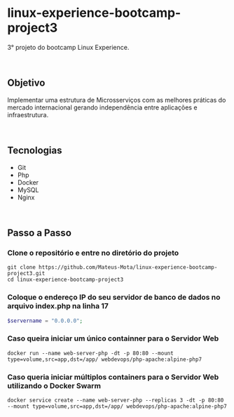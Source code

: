 # linux-experience-bootcamp-project3

3° projeto do bootcamp Linux Experience.

<br>

## Objetivo

Implementar uma estrutura de Microsserviços com as melhores práticas do mercado internacional gerando independência entre aplicações e infraestrutura.

<br>

## Tecnologias

- Git
- Php
- Docker
- MySQL
- Nginx

<br>

## Passo a Passo

### Clone o repositório e entre no diretório do projeto
~~~shell
git clone https://github.com/Mateus-Mota/linux-experience-bootcamp-project3.git
cd linux-experience-bootcamp-project3
~~~

### Coloque o endereço IP do seu servidor de banco de dados no arquivo index.php na linha 17
~~~php
$servername = "0.0.0.0";
~~~

### Caso queira iniciar um único containner para o Servidor Web 
~~~shell
docker run --name web-server-php -dt -p 80:80 --mount type=volume,src=app,dst=/app/ webdevops/php-apache:alpine-php7
~~~

### Caso queria iniciar múltiplos containers para o Servidor Web utilizando o Docker Swarm
~~~shell
docker service create --name web-server-php --replicas 3 -dt -p 80:80 --mount type=volume,src=app,dst=/app/ webdevops/php-apache:alpine-php7
~~~
